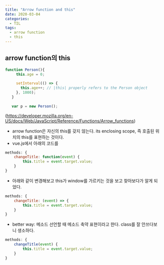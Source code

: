 ```yaml
---
title: "Arrow function and this"
date: 2020-03-04
categories: 
  - TIL
tags:
  - arrow function
  - this
---
```



## arrow function의 this
    
```javascript
function Person(){
     this.age = 0;
   
     setInterval(() => {
       this.age++; // |this| properly refers to the Person object
     }, 1000);
   }
   
   var p = new Person();
```
   (https://developer.mozilla.org/en-US/docs/Web/JavaScript/Reference/Functions/Arrow_functions)
   - arrow function은 자신의 this를 갖지 않는다. its enclosing scope, 즉 호출된 위치의 this를 표현하는 것이다.
   - vue.js에서 아래의 코드를
```javascript
methods: {
    changeTitle: function(event) {
        this.title = event.target.value;
    }
}
```

- 아래와 같이 변경해보고 this가 window를 가르키는 것을 보고 찾아보다가 알게 되었다.
```javascript
methods: {
    changeTitle: (event) => {
        this.title = event.target.value;
    }
}
```

- better way: 메소드 선언할 때 메소드 축약 표현이라고 한다. class를 잘 안쓰다보니 생소하다.
```javascript
methods: {
    changeTitle(event) {
        this.title = event.target.value;
    }
}
```